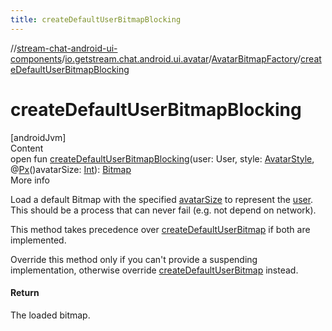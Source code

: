 ```yaml
---
title: createDefaultUserBitmapBlocking
---
```

//[stream-chat-android-ui-components](../../../index.md)/[io.getstream.chat.android.ui.avatar](../index.md)/[AvatarBitmapFactory](index.md)/[createDefaultUserBitmapBlocking](createDefaultUserBitmapBlocking.md)



# createDefaultUserBitmapBlocking  
[androidJvm]  
Content  
open fun [createDefaultUserBitmapBlocking](createDefaultUserBitmapBlocking.md)(user: User, style: [AvatarStyle](../AvatarStyle/index.md), @[Px](https://developer.android.com/reference/kotlin/androidx/annotation/Px.html)()avatarSize: [Int](https://kotlinlang.org/api/latest/jvm/stdlib/kotlin/-int/index.html)): [Bitmap](https://developer.android.com/reference/kotlin/android/graphics/Bitmap.html)  
More info  


Load a default Bitmap with the specified [avatarSize](createDefaultUserBitmapBlocking.md) to represent the [user](createDefaultUserBitmapBlocking.md). This should be a process that can never fail (e.g. not depend on network).



This method takes precedence over [createDefaultUserBitmap](createDefaultUserBitmap.md) if both are implemented.



Override this method only if you can't provide a suspending implementation, otherwise override [createDefaultUserBitmap](createDefaultUserBitmap.md) instead.



#### Return  


The loaded bitmap.

  



